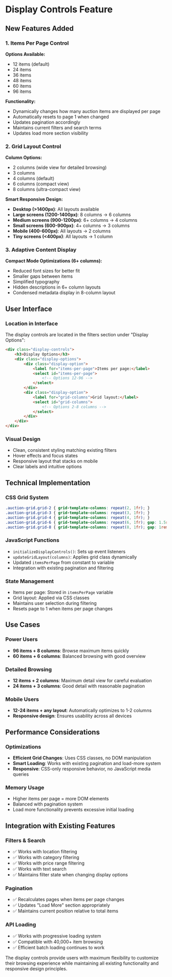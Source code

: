 # Display Controls Feature

## New Features Added

### 1. Items Per Page Control
**Options Available:**
- 12 items (default)
- 24 items  
- 36 items
- 48 items
- 60 items
- 96 items

**Functionality:**
- Dynamically changes how many auction items are displayed per page
- Automatically resets to page 1 when changed
- Updates pagination accordingly
- Maintains current filters and search terms
- Updates load more section visibility

### 2. Grid Layout Control
**Column Options:**
- 2 columns (wide view for detailed browsing)
- 3 columns  
- 4 columns (default)
- 6 columns (compact view)
- 8 columns (ultra-compact view)

**Smart Responsive Design:**
- **Desktop (>1400px)**: All layouts available
- **Large screens (1200-1400px)**: 8 columns → 6 columns
- **Medium screens (900-1200px)**: 6+ columns → 4 columns  
- **Small screens (600-900px)**: 4+ columns → 3 columns
- **Mobile (400-600px)**: All layouts → 2 columns
- **Tiny screens (<400px)**: All layouts → 1 column

### 3. Adaptive Content Display
**Compact Mode Optimizations (6+ columns):**
- Reduced font sizes for better fit
- Smaller gaps between items
- Simplified typography
- Hidden descriptions in 6+ column layouts
- Condensed metadata display in 8-column layout

## User Interface

### Location in Interface
The display controls are located in the filters section under "Display Options":

```html
<div class="display-controls">
    <h3>Display Options</h3>
    <div class="display-options">
        <div class="display-option">
            <label for="items-per-page">Items per page:</label>
            <select id="items-per-page">
                <!-- Options 12-96 -->
            </select>
        </div>
        <div class="display-option">
            <label for="grid-columns">Grid layout:</label>
            <select id="grid-columns">
                <!-- Options 2-8 columns -->
            </select>
        </div>
    </div>
</div>
```

### Visual Design
- Clean, consistent styling matching existing filters
- Hover effects and focus states
- Responsive layout that stacks on mobile
- Clear labels and intuitive options

## Technical Implementation

### CSS Grid System
```css
.auction-grid.grid-2 { grid-template-columns: repeat(2, 1fr); }
.auction-grid.grid-3 { grid-template-columns: repeat(3, 1fr); }
.auction-grid.grid-4 { grid-template-columns: repeat(4, 1fr); }
.auction-grid.grid-6 { grid-template-columns: repeat(6, 1fr); gap: 1.5rem; }
.auction-grid.grid-8 { grid-template-columns: repeat(8, 1fr); gap: 1rem; }
```

### JavaScript Functions
- `initializeDisplayControls()`: Sets up event listeners
- `updateGridLayout(columns)`: Applies grid class dynamically
- Updated `itemsPerPage` from constant to variable
- Integration with existing pagination and filtering

### State Management
- Items per page: Stored in `itemsPerPage` variable
- Grid layout: Applied via CSS classes
- Maintains user selection during filtering
- Resets page to 1 when items per page changes

## Use Cases

### Power Users
- **96 items + 8 columns**: Browse maximum items quickly
- **60 items + 6 columns**: Balanced browsing with good overview

### Detailed Browsing
- **12 items + 2 columns**: Maximum detail view for careful evaluation
- **24 items + 3 columns**: Good detail with reasonable pagination

### Mobile Users
- **12-24 items + any layout**: Automatically optimizes to 1-2 columns
- **Responsive design**: Ensures usability across all devices

## Performance Considerations

### Optimizations
- **Efficient Grid Changes**: Uses CSS classes, no DOM manipulation
- **Smart Loading**: Works with existing pagination and load-more system
- **Responsive**: CSS-only responsive behavior, no JavaScript media queries

### Memory Usage
- Higher items per page = more DOM elements
- Balanced with pagination system
- Load more functionality prevents excessive initial loading

## Integration with Existing Features

### Filters & Search
- ✅ Works with location filtering
- ✅ Works with category filtering  
- ✅ Works with price range filtering
- ✅ Works with text search
- ✅ Maintains filter state when changing display options

### Pagination
- ✅ Recalculates pages when items per page changes
- ✅ Updates "Load More" section appropriately
- ✅ Maintains current position relative to total items

### API Loading
- ✅ Works with progressive loading system
- ✅ Compatible with 40,000+ item browsing
- ✅ Efficient batch loading continues to work

The display controls provide users with maximum flexibility to customize their browsing experience while maintaining all existing functionality and responsive design principles.